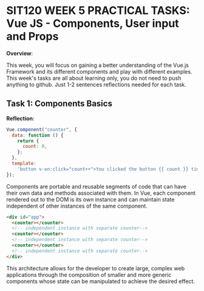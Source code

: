 # SIT120 WEEK 5 PRACTICAL TASKS: Vue JS - Components, User input and Props

**Overview**:

This week, you will focus on gaining a better understanding of the Vue.js Framework and its different components and play with different examples. This week's tasks are all about learning only, you do not need to push anything to github. Just 1-2 sentences reflections needed for each task.

## Task 1: Components Basics

**Reflection**:

```js
Vue.component("counter", {
  data: function () {
    return {
      count: 0,
    };
  },
  template:
    'button v-on:click="count++">You clicked the button {{ count }} times</button>',
});
```

Components are portable and reusable segments of code that can have their own data and methods
associated with them. In Vue, each component rendered out to the DOM is its own instance and
can maintain state independent of other instances of the same component.

```html
<div id="app">
  <counter></counter>
  <!-- independent instance with separate counter-->
  <counter></counter>
  <!-- independent instance with separate counter-->
  <counter></counter>
  <!-- independent instance with separate counter-->
</div>
```

This architecture allows for the developer to create large, complex web applications through the composition of smaller and more generic components whose state can be manipulated to achieve the desired effect.
